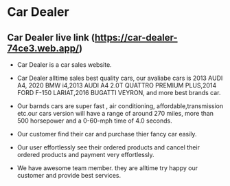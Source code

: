 # Car Dealer

## Car Dealer live link (https://car-dealer-74ce3.web.app/)

* Car Dealer is a car sales website.

* Car Dealer alltime sales best quality cars, our avaliabe cars is 2013 AUDI A4, 2020 BMW i4,2013 AUDI A4 2.0T QUATTRO PREMIUM PLUS,2014 FORD F-150 LARIAT,2016 BUGATTI VEYRON, and more best brands car.

* Our barnds cars are super fast , air conditioning, affordable,transmission etc.our cars version will have a range of around 270 miles, more than 500 horsepower and a 0-60-mph time of 4.0 seconds.

* Our customer find their car and purchase thier fancy car easily.

* Our user effortlessly see their ordered products and  cancel their  ordered products and payment very effortlessly.

* We have awesome team member. they are alltime try happy our customer and provide best services. 